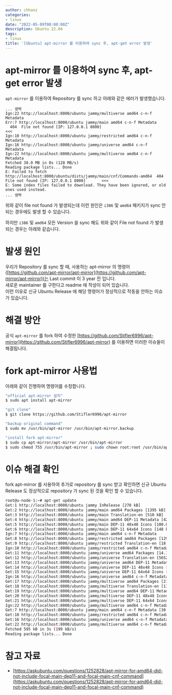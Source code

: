 ```yaml
---
author: chhanz
categories:
- linux
date: "2022-05-09T00:00:00Z"
description: Ubuntu 22.04
tags:
- linux
title: '[Ubuntu] apt-mirror 를 이용하여 sync 후, apt-get error 발생'
---
```

   
# apt-mirror 를 이용하여 sync 후, apt-get error 발생
`apt-mirror` 를 이용하여 Repository 를 sync 하고 아래와 같은 에러가 발생했습니다.   
   
```console
... 생략
Ign:22 http://localhost:8000/ubuntu jammy/multiverse amd64 c-n-f Metadata
Err:7 http://localhost:8000/ubuntu jammy/main amd64 c-n-f Metadata
  404  File not found [IP: 127.0.0.1 8000]                                                  <<<
Ign:10 http://localhost:8000/ubuntu jammy/restricted amd64 c-n-f Metadata
Ign:16 http://localhost:8000/ubuntu jammy/universe amd64 c-n-f Metadata
Ign:22 http://localhost:8000/ubuntu jammy/multiverse amd64 c-n-f Metadata
Fetched 38.0 MB in 0s (128 MB/s)
Reading package lists... Done
E: Failed to fetch http://localhost:8000/ubuntu/dists/jammy/main/cnf/Commands-amd64  404  File not found [IP: 127.0.0.1 8000]       <<<
E: Some index files failed to download. They have been ignored, or old ones used instead.
... 생략
```
위와 같이 file not found 가 발생되는데 이런 원인은 `i386` 및 `amd64` 패키지가 sync 안되는 경우에도 발생 할 수 있습니다.   
    
하지만 `i386` 및 `amd64` 모든 Version 을 sync 해도 위와 같이 File not found 가 발생되는 경우는 아래와 같습니다.   
   
# 발생 원인
우리가 Repository 를 sync 할 때, 사용하는 apt-mirror 의 명령어([https://github.com/apt-mirror/apt-mirror](https://github.com/apt-mirror/apt-mirror))는 Last commit 이 3 year 전 입니다.   
새로운 maintainer 를 구한다고 readme 에 작성이 되어 있습니다.   
이런 이유로 신규 Ubuntu Release 에 해당 명령어가 정상적으로 작동을 안하는 이슈가 있습니다.    
   
# 해결 방안
공식 `apt-mirror` 를 fork 하여 수정한 [https://github.com/Stifler6996/apt-mirror](https://github.com/Stifler6996/apt-mirror) 를 이용하면 이러한 이슈들이 해결됩니다.   
   
# fork apt-mirror 사용법
아래와 같이 진행하여 명령어를 수정합니다.   
```bash
"official apt-mirror 설치"
$ sudo apt install apt-mirror

"git clone"
$ git clone https://github.com/Stifler6996/apt-mirror

"backup original command"
$ sudo mv /usr/bin/apt-mirror /usr/bin/apt-mirror.backup

"install fork apt-mirror"
$ sudo cp apt-mirror/apt-mirror /usr/bin/apt-mirror
$ sudo chmod 755 /usr/bin/apt-mirror ; sudo chown root:root /usr/bin/apt-mirror
```
   
# 이슈 해결 확인
fork apt-mirror 를 사용하여 추가로 repository 를 sync 받고 확인하면 신규 Ubuntu Release 도 정상적으로 repository 가 sync 된 것을 확인 할 수 있습니다.   
```bash
root@u-node-1:~# apt-get update
Get:1 http://localhost:8000/ubuntu jammy InRelease [270 kB]
Get:2 http://localhost:8000/ubuntu jammy/main amd64 Packages [1395 kB]
Get:3 http://localhost:8000/ubuntu jammy/main Translation-en [510 kB]
Get:4 http://localhost:8000/ubuntu jammy/main amd64 DEP-11 Metadata [423 kB]
Get:5 http://localhost:8000/ubuntu jammy/main DEP-11 48x48 Icons [100.0 kB]
Get:6 http://localhost:8000/ubuntu jammy/main DEP-11 64x64 Icons [148 kB]
Ign:7 http://localhost:8000/ubuntu jammy/main amd64 c-n-f Metadata
Get:8 http://localhost:8000/ubuntu jammy/restricted amd64 Packages [129 kB]
Get:9 http://localhost:8000/ubuntu jammy/restricted Translation-en [18.6 kB]
Ign:10 http://localhost:8000/ubuntu jammy/restricted amd64 c-n-f Metadata
Get:11 http://localhost:8000/ubuntu jammy/universe amd64 Packages [14.1 MB]
Get:12 http://localhost:8000/ubuntu jammy/universe Translation-en [5652 kB]
Get:13 http://localhost:8000/ubuntu jammy/universe amd64 DEP-11 Metadata [3559 kB]
Get:14 http://localhost:8000/ubuntu jammy/universe DEP-11 48x48 Icons [3447 kB]
Get:15 http://localhost:8000/ubuntu jammy/universe DEP-11 64x64 Icons [7609 kB]
Ign:16 http://localhost:8000/ubuntu jammy/universe amd64 c-n-f Metadata
Get:17 http://localhost:8000/ubuntu jammy/multiverse amd64 Packages [217 kB]
Get:18 http://localhost:8000/ubuntu jammy/multiverse Translation-en [112 kB]
Get:19 http://localhost:8000/ubuntu jammy/multiverse amd64 DEP-11 Metadata [42.1 kB]
Get:20 http://localhost:8000/ubuntu jammy/multiverse DEP-11 48x48 Icons [42.7 kB]
Get:21 http://localhost:8000/ubuntu jammy/multiverse DEP-11 64x64 Icons [193 kB]
Ign:22 http://localhost:8000/ubuntu jammy/multiverse amd64 c-n-f Metadata
Get:7 http://localhost:8000/ubuntu jammy/main amd64 c-n-f Metadata [30.3 kB]
Get:10 http://localhost:8000/ubuntu jammy/restricted amd64 c-n-f Metadata [488 B]
Get:16 http://localhost:8000/ubuntu jammy/universe amd64 c-n-f Metadata [286 kB]
Get:22 http://localhost:8000/ubuntu jammy/multiverse amd64 c-n-f Metadata [8372 B]
Fetched 595 kB in 3s (199 kB/s)
Reading package lists... Done
```
   
# 참고 자료
* [https://askubuntu.com/questions/1252828/apt-mirror-for-amd64-did-not-include-focal-main-dep11-and-focal-main-cnf-command](https://askubuntu.com/questions/1252828/apt-mirror-for-amd64-did-not-include-focal-main-dep11-and-focal-main-cnf-command)     
